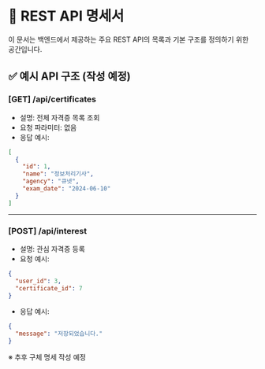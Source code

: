 # 📡 REST API 명세서

이 문서는 백엔드에서 제공하는 주요 REST API의 목록과 기본 구조를 정의하기 위한 공간입니다.

## ✅ 예시 API 구조 (작성 예정)

### [GET] /api/certificates
- 설명: 전체 자격증 목록 조회
- 요청 파라미터: 없음
- 응답 예시:
```json
[
  {
    "id": 1,
    "name": "정보처리기사",
    "agency": "큐넷",
    "exam_date": "2024-06-10"
  }
]
```

---

### [POST] /api/interest
- 설명: 관심 자격증 등록
- 요청 예시:
```json
{
  "user_id": 3,
  "certificate_id": 7
}
```

- 응답 예시:
```json
{
  "message": "저장되었습니다."
}
```

※ 추후 구체 명세 작성 예정
